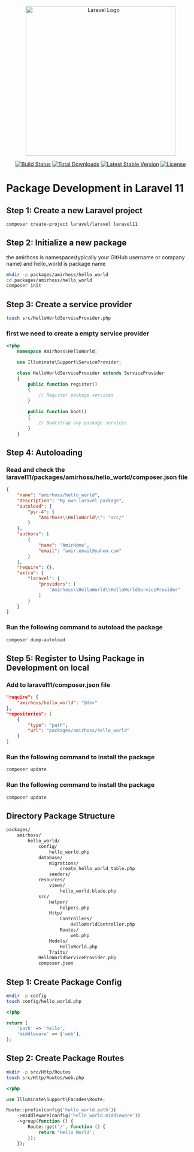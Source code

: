 <p align="center"><a href="https://laravel.com" target="_blank"><img src="https://raw.githubusercontent.com/laravel/art/master/logo-lockup/5%20SVG/2%20CMYK/1%20Full%20Color/laravel-logolockup-cmyk-red.svg" width="400" alt="Laravel Logo"></a></p>

<p align="center">
<a href="https://github.com/laravel/framework/actions"><img src="https://github.com/laravel/framework/workflows/tests/badge.svg" alt="Build Status"></a>
<a href="https://packagist.org/packages/laravel/framework"><img src="https://img.shields.io/packagist/dt/laravel/framework" alt="Total Downloads"></a>
<a href="https://packagist.org/packages/laravel/framework"><img src="https://img.shields.io/packagist/v/laravel/framework" alt="Latest Stable Version"></a>
<a href="https://packagist.org/packages/laravel/framework"><img src="https://img.shields.io/packagist/l/laravel/framework" alt="License"></a>
</p>

# Package Development in Laravel 11

## Step 1: Create a new Laravel project

```bash
composer create-project laravel/laravel laravel11
```

## Step 2: Initialize a new package
the amirhoss is namespace(typically your GitHub username or company name) and hello_world is package name

```bash
mkdir -p packages/amirhoss/hello_world
cd packages/amirhoss/hello_world
composer init

```

## Step 3: Create a service provider

```bash
touch src/HelloWorldServiceProvider.php
```
### first we need to create a empty service provider

```php
<?php
    namespace Amirhoss\HelloWorld;

    use Illuminate\Support\ServiceProvider;

    class HelloWorldServiceProvider extends ServiceProvider
    {
        public function register()
        {
            // Register package services
        }

        public function boot()
        {
            // Bootstrap any package services
        }
    }
```

## Step 4: Autoloading

### Read and check the laravel11/packages/amirhoss/hello_world/composer.json file

```json
{
    "name": "amirhoss/hello_world",
    "description": "My own laravel package",
    "autoload": {
        "psr-4": {
            "Amirhoss\\HelloWorld\\": "src/"
        }
    },
    "authors": [
        {
            "name": "AmirHome",
            "email": "amir.email@yahoo.com"
        }
    ],
    "require": {},
    "extra": {
        "laravel": {
            "providers": [
                "Amirhoss\\HelloWorld\\HelloWorldServiceProvider"
            ]
        }
    }
}

```
### Run the following command to autoload the package

```bash
composer dump-autoload
```

## Step 5: Register to Using Package in Development on local

### Add to laravel11/composer.json file

```json
"require": {
    "amirhoss/hello_world": "@dev"
},
"repositories": [
    {
        "type": "path",
        "url": "packages/amirhoss/hello_world"
    }
]
```

### Run the following command to install the package

```bash
composer update
```

### Run the following command to install the package

```bash
composer update
```

## Directory Package Structure

```bash
packages/
    amirhoss/
        hello_world/
            config/
                hello_world.php
            database/
                migrations/
                    create_hello_world_table.php
                seeders/
            resources/
                views/
                    hello_world.blade.php
            src/
                Helper/
                    helpers.php
                Http/
                    Controllers/
                        HelloWorldController.php
                    Routes/
                        web.php
                Models/
                    HelloWorld.php
                Traits/
            HelloWorldServiceProvider.php
            composer.json
```

## Step 1: Create Package Config

```bash
mkdir -p config
touch config/hello_world.php
```

```php
<?php

return [
    'path' => 'hello',
    'middleware' => ['web'],
];
```

## Step 2: Create Package Routes

```bash
mkdir -p src/Http/Routes
touch src/Http/Routes/web.php
```

```php
<?php

use Illuminate\Support\Facades\Route;

Route::prefix(config('hello_world.path'))
    ->middleware(config('hello_world.middleware'))
    ->group(function () {
        Route::get('/', function () {
            return 'Hello World';
        });
    });
```

